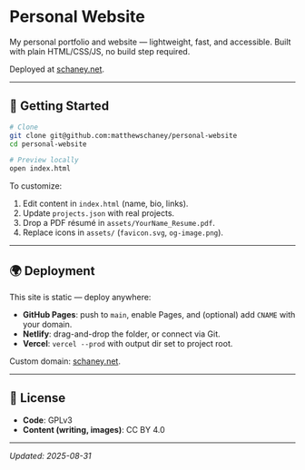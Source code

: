 # Personal Website

My personal portfolio and website — lightweight, fast, and accessible. Built with plain HTML/CSS/JS, no build step required.  

Deployed at [schaney.net](https://schaney.net).

---

## 🚀 Getting Started

```bash
# Clone
git clone git@github.com:matthewschaney/personal-website
cd personal-website

# Preview locally
open index.html
```

To customize:
1. Edit content in `index.html` (name, bio, links).
2. Update `projects.json` with real projects.
3. Drop a PDF résumé in `assets/YourName_Resume.pdf`.
4. Replace icons in `assets/` (`favicon.svg`, `og-image.png`).

---

## 🌍 Deployment

This site is static — deploy anywhere:

- **GitHub Pages**: push to `main`, enable Pages, and (optional) add `CNAME` with your domain.  
- **Netlify**: drag-and-drop the folder, or connect via Git.  
- **Vercel**: `vercel --prod` with output dir set to project root.  

Custom domain: [schaney.net](https://schaney.net).

---

## 📜 License

- **Code**: GPLv3
- **Content (writing, images)**: CC BY 4.0  

---

_Updated: 2025-08-31_  
